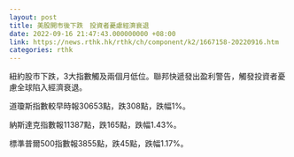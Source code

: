 ```yaml
---
layout: post
title: 美股開市後下跌　投資者憂慮經濟衰退
date: 2022-09-16 21:47:43.000000000 +08:00
link: https://news.rthk.hk/rthk/ch/component/k2/1667158-20220916.htm
categories: rthk
---
```


紐約股市下跌，3大指數觸及兩個月低位。聯邦快遞發出盈利警告，觸發投資者憂慮全球陷入經濟衰退。

道瓊斯指數較早時報30653點，跌308點，跌幅1%。

納斯達克指數報11387點，跌165點，跌幅1.43%。

標準普爾500指數報3855點，跌45點，跌幅1.17%。
